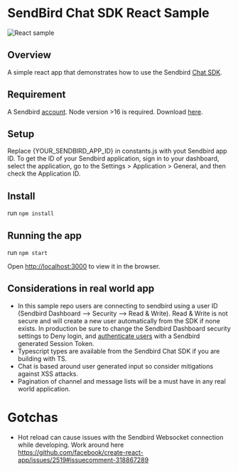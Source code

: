 # SendBird Chat SDK React Sample

![React sample](/react-sample.gif?raw=true "react sample")


## Overview
A simple react app that demonstrates how to use the Sendbird [Chat SDK](https://sendbird.com/docs/chat).

## Requirement
A Sendbird [account](https://dashboard.sendbird.com/auth/signup).
Node version >16 is required. Download [here](https://nodejs.org/en/).

## Setup
Replace {YOUR_SENDBIRD_APP_ID} in constants.js with yout Sendbird app ID. 
To get the ID  of your Sendbird application, sign in to your dashboard, select the application, go to the Settings > Application > General, and then check the Application ID.

## Install
run `npm install`

## Running the app

run `npm start`

Open [http://localhost:3000](http://localhost:3000) to view it in the browser.

## Considerations in real world app
 - In this sample repo users are connecting to sendbird using a user ID (Sendbird Dashboard --> Security --> Read & Write). Read & Write is not secure and will create a new user automatically from the SDK if none exists. In production be sure to change the Sendbird Dashboard security settings to Deny login, and [authenticate users](https://sendbird.com/docs/chat/v3/javascript/guides/authentication#2-connect-to-sendbird-server-with-a-user-id-and-a-token) with a Sendbird generated Session Token.
 - Typescript types are available from the Sendbird Chat SDK if you are building with TS.
 - Chat is based around user generated input so consider mitigations against XSS attacks.
 - Pagination of channel and message lists will be a must have in any real world application.



# Gotchas
 - Hot reload can cause issues with the Sendbird Websocket connection while developing. Work around here https://github.com/facebook/create-react-app/issues/2519#issuecomment-318867289




